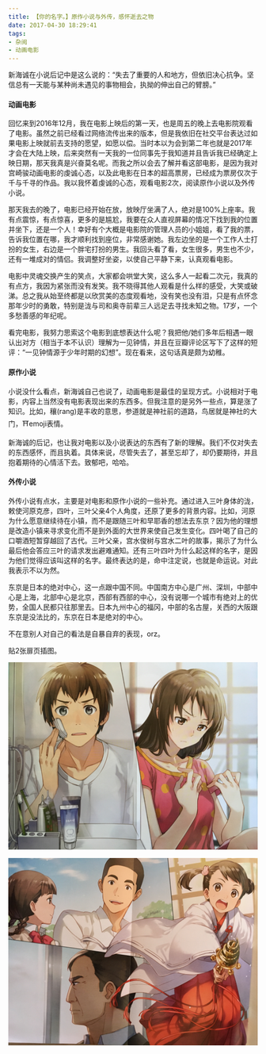 ```yaml
---
title: 【你的名字。】原作小说与外传，感怀逝去之物
date: 2017-04-30 18:29:41
tags:
- 杂阅
- 动画电影
---
```


新海诚在小说后记中是这么说的：“失去了重要的人和地方，但依旧决心抗争。坚信总有一天能与某种尚未遇见的事物相会，执拗的伸出自己的臂膀。”

#### 动画电影

回忆来到2016年12月，我在电影上映后的第一天，也是周五的晚上去电影院观看了电影。虽然之前已经看过网络流传出来的版本，但是我依旧在社交平台表达过如果电影上映就前去支持的愿望，如愿以偿。当时本以为会到第二年也就是2017年才会在大陆上映，后来突然有一天我的一位同事先于我知道并且告诉我已经确定上映日期，那天我真是兴奋莫名呢。而我之所以会去了解并看这部电影，是因为我对宫崎骏动画电影的虔诚心态，以及此电影在日本的超高票房，已经成为票房仅次于千与千寻的作品。我以我怀着虔诚的心态，观看电影2次，阅读原作小说以及外传小说。

那天我去的晚了，电影已经开始在放，放映厅坐满了人，绝对是100%上座率。我有点震惊，有点惊喜，更多的是尴尬，我要在众人直视屏幕的情况下找到我的位置并坐下，还是一个人！幸好有个大概是电影院的管理人员的小姐姐，看了我的票，告诉我位置在哪，我才顺利找到座位，非常感谢她。我左边坐的是一个工作人士打扮的女生，右边是一个胖宅打扮的男生。我回头看了看，女生很多，男生也不少，还有一堆成对的情侣。我调整好坐姿，以使自己平静下来，认真观看电影。

电影中灵魂交换产生的笑点，大家都会哄堂大笑，这么多人一起看二次元，我真的有点方，我因为紧张而没有发笑。我不晓得其他人观看是什么样的感受，大笑或破涕。总之我从始至终都是以欣赏美的态度观看地，没有笑也没有泪，只是有点怀念那年少时的勇敢，特别是泷与司和奥寺前辈三人远足去寻找未知之物。17岁，一个多愁善感的年纪呢。

看完电影，我努力思索这个电影到底想表达什么呢？我把他/她们多年后相遇一眼认出对方（相当于本不认识）理解为一见钟情，并且在豆瓣评论区写下了这样的短评：“一见钟情源于少年时期的幻想”。现在看来，这句话真是颇为幼稚。

#### 原作小说

小说没什么看点，新海诚自己也说了，动画电影是最佳的呈现方式。小说相对于电影，内容上当然没有电影表现出来的东西多。但我注意的是另外一些点，算是涨了知识。比如，穰(rang)是丰收的意思，参道就是神社前的道路，鸟居就是神社的大门，⛩emoji表情。

新海诚的后记，也让我对电影以及小说表达的东西有了新的理解。我们不仅对失去的东西感怀，而且执着。具体来说，尽管失去了，甚至忘却了，却仍要期待，并且抱着期待的心情活下去。致郁吧，哈哈。

#### 外传小说

外传小说有点水，主要是对电影和原作小说的一些补充。通过进入三叶身体的泷，敕使河原克彦，四叶，三叶父亲4个人角度，还原了更多的背景内容。比如，河原为什么愿意继续待在小镇，而不是跟随三叶和早耶香的想法去东京？因为他的理想是改造小镇来寻求变化而不是到外面的大世界来使自己发生变化。四叶喝了自己的口嚼酒短暂穿越回了古代。三叶父亲，宫水俊树与宫水二叶的故事，揭示了为什么最后他会答应三叶的请求发出避难通知。还有三叶四叶为什么起这样的名字，是因为他们觉得应该叫这样的名字。最终表达的是，命中注定说，也就是命运说。对此我表示不以为然。

东京是日本的绝对中心，这一点跟中国不同。中国南方中心是广州、深圳，中部中心是上海，北部中心是北京，西部有西部的中心，没有说哪一个城市有绝对上的优势，全国人民都只往那里去。日本九州中心的福冈，中部的名古屋，关西的大阪跟东京是没法比的，东京在日本是绝对的中心。

不在意别人对自己的看法是自暴自弃的表现，orz。

贴2张扉页插图。

![](/asset/IMG_0344.JPG)

![](/asset/IMG_0345.JPG)
